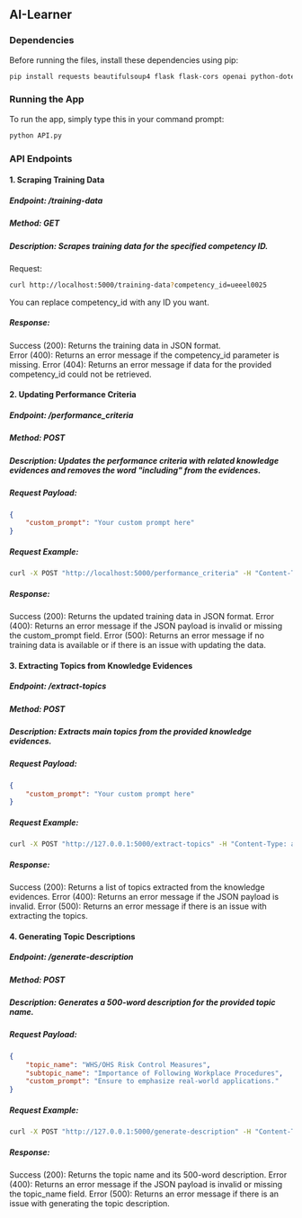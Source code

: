 ## AI-Learner
### Dependencies
Before running the files, install these dependencies using pip:

```bash
pip install requests beautifulsoup4 flask flask-cors openai python-dotenv
```
### Running the App
To run the app, simply type this in your command prompt:

```bash
python API.py
```

### API Endpoints
#### 1. Scraping Training Data
##### Endpoint: /training-data
##### Method: GET
##### Description: Scrapes training data for the specified competency ID.

Request:

```bash
curl http://localhost:5000/training-data?competency_id=ueeel0025
```
You can replace competency_id with any ID you want.

##### Response:

Success (200): Returns the training data in JSON format.  
Error (400): Returns an error message if the competency_id parameter is missing.
Error (404): Returns an error message if data for the provided competency_id could not be retrieved.


#### 2. Updating Performance Criteria
##### Endpoint: /performance_criteria
##### Method: POST
##### Description: Updates the performance criteria with related knowledge evidences and removes the word "including" from the evidences.

##### Request Payload:

```json
{
    "custom_prompt": "Your custom prompt here"
}
```

##### Request Example:

```bash
curl -X POST "http://localhost:5000/performance_criteria" -H "Content-Type: application/json" -d "{\"custom_prompt\": \"Your custom prompt here\"}"
```

##### Response:

Success (200): Returns the updated training data in JSON format.
Error (400): Returns an error message if the JSON payload is invalid or missing the custom_prompt field.
Error (500): Returns an error message if no training data is available or if there is an issue with updating the data.


#### 3. Extracting Topics from Knowledge Evidences
##### Endpoint: /extract-topics
##### Method: POST
##### Description: Extracts main topics from the provided knowledge evidences.

##### Request Payload:

```json
{
    "custom_prompt": "Your custom prompt here"
}
```

##### Request Example:

```bash
curl -X POST "http://127.0.0.1:5000/extract-topics" -H "Content-Type: application/json" -d "{ \"custom_prompt\": \" \"}"
```

##### Response:

Success (200): Returns a list of topics extracted from the knowledge evidences.
Error (400): Returns an error message if the JSON payload is invalid.
Error (500): Returns an error message if there is an issue with extracting the topics.


#### 4. Generating Topic Descriptions
##### Endpoint: /generate-description
##### Method: POST
##### Description: Generates a 500-word description for the provided topic name.

##### Request Payload:

```json
{
    "topic_name": "WHS/OHS Risk Control Measures",
    "subtopic_name": "Importance of Following Workplace Procedures",
    "custom_prompt": "Ensure to emphasize real-world applications."
}
```

##### Request Example:

```bash
curl -X POST "http://127.0.0.1:5000/generate-description" -H "Content-Type: application/json" -d "{\"topic_name\": \"WHS/OHS Risk Control Measures\", \"subtopic_name\": \"Importance of Following Workplace Procedures\", \"custom_prompt\": \"Ensure to emphasize real-world applications.\"}"
```
##### Response:

Success (200): Returns the topic name and its 500-word description.
Error (400): Returns an error message if the JSON payload is invalid or missing the topic_name field.
Error (500): Returns an error message if there is an issue with generating the topic description.

